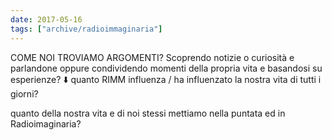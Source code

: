```yaml
---
date: 2017-05-16
tags: ["archive/radioimmaginaria"]
---
```

COME NOI TROVIAMO ARGOMENTI?
Scoprendo notizie o curiosità e parlandone
oppure
condividendo momenti della propria vita e basandosi su esperienze?
⬇️
quanto RIMM influenza / ha influenzato la nostra vita di tutti i giorni?

quanto della nostra vita e di noi stessi mettiamo nella puntata ed in Radioimaginaria?